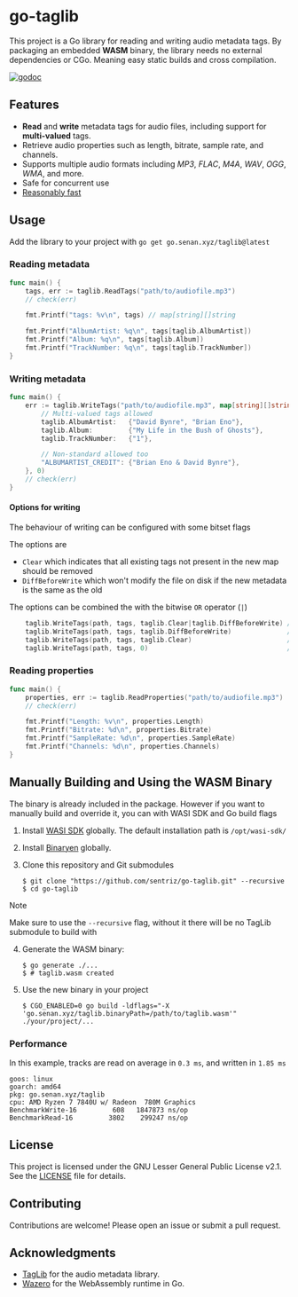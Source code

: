 # go-taglib

This project is a Go library for reading and writing audio metadata tags. By packaging an embedded **WASM** binary, the library needs no external dependencies or CGo. Meaning easy static builds and cross compilation.

[![godoc](https://img.shields.io/badge/pkg.go.dev-doc-blue)](http://pkg.go.dev/go.senan.xyz/taglib)

## Features

- **Read** and **write** metadata tags for audio files, including support for **multi-valued** tags.
- Retrieve audio properties such as length, bitrate, sample rate, and channels.
- Supports multiple audio formats including _MP3_, _FLAC_, _M4A_, _WAV_, _OGG_, _WMA_, and more.
- Safe for concurrent use
- [Reasonably fast](#performance)

## Usage

Add the library to your project with `go get go.senan.xyz/taglib@latest`

### Reading metadata

```go
func main() {
    tags, err := taglib.ReadTags("path/to/audiofile.mp3")
    // check(err)

    fmt.Printf("tags: %v\n", tags) // map[string][]string

    fmt.Printf("AlbumArtist: %q\n", tags[taglib.AlbumArtist])
    fmt.Printf("Album: %q\n", tags[taglib.Album])
    fmt.Printf("TrackNumber: %q\n", tags[taglib.TrackNumber])
}
```

### Writing metadata

```go
func main() {
    err := taglib.WriteTags("path/to/audiofile.mp3", map[string][]string{
        // Multi-valued tags allowed
        taglib.AlbumArtist:   {"David Bynre", "Brian Eno"},
        taglib.Album:         {"My Life in the Bush of Ghosts"},
        taglib.TrackNumber:   {"1"},

        // Non-standard allowed too
        "ALBUMARTIST_CREDIT": {"Brian Eno & David Bynre"},
    }, 0)
    // check(err)
}
```

#### Options for writing

The behaviour of writing can be configured with some bitset flags

The options are

- `Clear` which indicates that all existing tags not present in the new map should be removed
- `DiffBeforeWrite` which won't modify the file on disk if the new metadata is the same as the old

The options can be combined the with the bitwise `OR` operator (`|`)

```go
    taglib.WriteTags(path, tags, taglib.Clear|taglib.DiffBeforeWrite) // clear and diff
    taglib.WriteTags(path, tags, taglib.DiffBeforeWrite)              // only diff diff
    taglib.WriteTags(path, tags, taglib.Clear)                        // only clear
    taglib.WriteTags(path, tags, 0)                                   // don't clear or diff
```

### Reading properties

```go
func main() {
    properties, err := taglib.ReadProperties("path/to/audiofile.mp3")
    // check(err)

    fmt.Printf("Length: %v\n", properties.Length)
    fmt.Printf("Bitrate: %d\n", properties.Bitrate)
    fmt.Printf("SampleRate: %d\n", properties.SampleRate)
    fmt.Printf("Channels: %d\n", properties.Channels)
}
```

## Manually Building and Using the WASM Binary

The binary is already included in the package. However if you want to manually build and override it, you can with WASI SDK and Go build flags

1. Install [WASI SDK](https://github.com/WebAssembly/wasi-sdk) globally. The default installation path is `/opt/wasi-sdk/`
2. Install [Binaryen](https://github.com/WebAssembly/binaryen) globally.
3. Clone this repository and Git submodules

   ```console
   $ git clone "https://github.com/sentriz/go-taglib.git" --recursive
   $ cd go-taglib
   ```

> [!NOTE]
> Make sure to use the `--recursive` flag, without it there will be no TagLib submodule to build with 

4. Generate the WASM binary:

   ```console
   $ go generate ./...
   $ # taglib.wasm created
   ```

5. Use the new binary in your project

   ```console
   $ CGO_ENABLED=0 go build -ldflags="-X 'go.senan.xyz/taglib.binaryPath=/path/to/taglib.wasm'" ./your/project/...
   ```

### Performance

In this example, tracks are read on average in `0.3 ms`, and written in `1.85 ms`

```
goos: linux
goarch: amd64
pkg: go.senan.xyz/taglib
cpu: AMD Ryzen 7 7840U w/ Radeon  780M Graphics
BenchmarkWrite-16         608   1847873 ns/op
BenchmarkRead-16         3802    299247 ns/op
```

## License

This project is licensed under the GNU Lesser General Public License v2.1. See the [LICENSE](LICENSE) file for details.

## Contributing

Contributions are welcome! Please open an issue or submit a pull request.

## Acknowledgments

- [TagLib](https://taglib.org/) for the audio metadata library.
- [Wazero](https://github.com/tetratelabs/wazero) for the WebAssembly runtime in Go.
